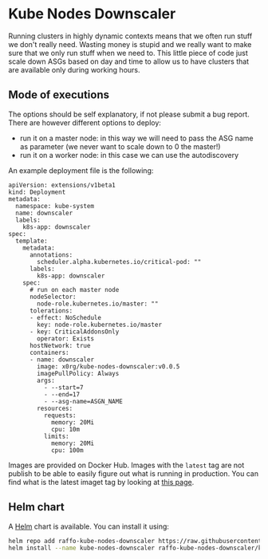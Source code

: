 # Kube Nodes Downscaler

Running clusters in highly dynamic contexts means that we often run stuff we don't really need.
Wasting money is stupid and we really want to make sure that we only run stuff when we need to.
This little piece of code just scale down ASGs based on day and time to allow us to have clusters that are available only during working hours.

## Mode of executions

The options should be self explanatory, if not please submit a bug report. There are however different options to deploy:

- run it on a master node: in this way we will need to pass the ASG name as parameter (we never want to scale down to 0 the master!)
- run it on a worker node: in this case we can use the autodiscovery

An example deployment file is the following:

```
apiVersion: extensions/v1beta1
kind: Deployment
metadata:
  namespace: kube-system
  name: downscaler
  labels:
    k8s-app: downscaler
spec:
  template:
    metadata:
      annotations:
        scheduler.alpha.kubernetes.io/critical-pod: ""
      labels:
        k8s-app: downscaler
    spec:
      # run on each master node
      nodeSelector:
        node-role.kubernetes.io/master: ""
      tolerations:
      - effect: NoSchedule
        key: node-role.kubernetes.io/master
      - key: CriticalAddonsOnly
        operator: Exists
      hostNetwork: true
      containers:
      - name: downscaler
        image: x0rg/kube-nodes-downscaler:v0.0.5
        imagePullPolicy: Always
        args:
          - --start=7
          - --end=17
          - --asg-name=ASGN_NAME
        resources:
          requests:
            memory: 20Mi
            cpu: 10m
          limits:
            memory: 20Mi
            cpu: 100m
```

Images are provided on Docker Hub. Images with the `latest` tag are not publish to be able to easily figure out what is running in production. You can find what is the latest imaget tag by looking at [this page](https://hub.docker.com/r/x0rg/kube-nodes-downscaler/tags/).

## Helm chart

A [Helm](https://helm.sh/) chart is available. You can install it using:

```bash
helm repo add raffo-kube-nodes-downscaler https://raw.githubusercontent.com/Raffo/kube-nodes-downscaler/master/charts/
helm install --name kube-nodes-downscaler raffo-kube-nodes-downscaler/kube-nodes-downscaler
```  
